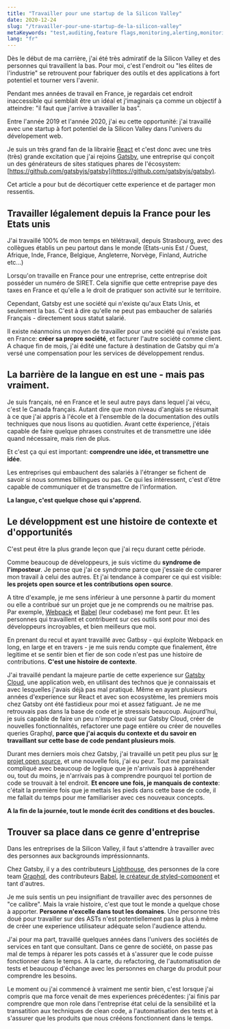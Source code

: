 ```yaml
---
title: "Travailler pour une startup de la Silicon Valley"
date: 2020-12-24
slug: "/travailler-pour-une-startup-de-la-silicon-valley"
metaKeywords: "test,auditing,feature flags,monitoring,alerting,monitoring,issue tracker"
lang: "fr"
---
```


Dès le début de ma carrière, j'ai été très admiratif de la Silicon Valley et des personnes qui travaillent la bas. Pour moi, c'est l'endroit ou "les élites de l'industrie" se retrouvent pour fabriquer des outils et des applications à fort potentiel et tourner vers l'avenir.


Pendant mes années de travail en France, je regardais cet endroit inaccessible qui semblait être un idéal et j'imaginais ça comme un objectif à atteindre: "il faut que j'arrive à travailler la bas".


Entre l'année 2019 et l'année 2020, j'ai eu cette opportunité: j'ai travaillé avec une startup à fort potentiel de la Silicon Valley dans l'univers du dévelopement web.

Je suis un très grand fan de la librairie [React](https://reactjs.org/) et c'est donc avec une très (très) grande excitation que j'ai rejoins [Gatsby](https://www.gatsbyjs.com/), une entreprise qui conçoit un des générateurs de sites statiques phares de l'écosystem: [https://github.com/gatsbyjs/gatsby](https://github.com/gatsbyjs/gatsby).

Cet article a pour but de décortiquer cette experience et de partager mon ressentis.

## Travailler légalement depuis la France pour les Etats unis

J'ai travaillé 100% de mon temps en télétravail, depuis Strasbourg, avec des collègues établis un peu partout dans le monde (Etats-unis Est / Ouest, Afrique, Inde, France, Belgique, Angleterre, Norvège, Finland, Autriche etc...)

Lorsqu'on travaille en France pour une entreprise, cette entreprise doit posséder un numéro de SIRET. Cela signifie que cette entreprise paye des taxes en France et qu'elle a le droit de pratiquer son activité sur le territoire.

Cependant, Gatsby est une société qui n'existe qu'aux Etats Unis, et seulement la bas. C'est à dire qu'elle ne peut pas embaucher de salariés Français - directement sous statut salarié.

Il existe néanmoins un moyen de travailler pour une société qui n'existe pas en France: **créer sa propre société**, et facturer l'autre société comme client. A chaque fin de mois, j'ai édité une facture à destination de Gatsby qui m'a versé une compensation pour les services de développement rendus.

## La barrière de la langue en est une - mais pas vraiment.

Je suis français, né en France et le seul autre pays dans lequel j'ai vécu, c'est le Canada français. Autant dire que mon niveau d'anglais se résumait à ce que j'ai appris à l'école et à l'ensemble de la documentation des outils techniques que nous lisons au quotidien. Avant cette éxperience, j'étais capable de faire quelque phrases construites et de transmettre une idée quand nécessaire, mais rien de plus.

Et c'est ça qui est important: **comprendre une idée, et transmettre une idée**.

Les entreprises qui embauchent des salariés à l'étranger se fichent de savoir si nous sommes billingues ou pas. Ce qui les intéressent, c'est d'être capable de communiquer et de transmettre de l'information.

**La langue, c'est quelque chose qui s'apprend.**

## Le développment est une histoire de contexte et d'opportunités

C'est peut être la plus grande leçon que j'ai reçu durant cette période.

Comme beaucoup de développeurs, je suis victime du **syndrome de l'imposteur**. Je pense que j'ai ce syndrome parce que j'essaie de comparer mon travail à celui des autres. Et j'ai tendance à comparer ce qui est visible: **les projets open source et les contributions open source**.

A titre d'example, je me sens inférieur à une personne à partir du moment ou elle a contribué sur un projet que je ne comprends ou ne maitrise pas. Par exemple, [Webpack](https://webpack.js.org/) et [Babel](https://babeljs.io/) (leur codebase) me font peur. Et les personnes qui travaillent et contribuent sur ces outils sont pour moi des développeurs incroyables, et bien meilleurs que moi.

En prenant du recul et ayant travaillé avec Gatbsy - qui éxploite Webpack en long, en large et en travers - je me suis rendu compte que finalement, être legitime et se sentir bien et fier de son code n'est pas une histoire de contributions. **C'est une histoire de contexte**.

J'ai travaillé pendant la majeure partie de cette experience sur [Gatsby Cloud](https://www.gatsbyjs.com/dashboard), une application web, en utilisant des technos que je connaissais et avec lesquelles j'avais déjà pas mal pratiqué. Même en ayant plusieurs années d'experience sur React et avec son ecosystème, les premiers mois chez Gatsby ont été fastidieux pour moi et assez fatiguant. Je ne me retrouvais pas dans la base de code et je stressais beaucoup. Aujourd'hui, je suis capable de faire un peu n'importe quoi sur Gatsby Cloud, créer de nouvelles fonctionnalités, refactorer une page entière ou créer de nouvelles queries Graphql, **parce que j'ai acquis du contexte et du savoir en travaillant sur cette base de code pendant plusieurs mois**.

Durant mes derniers mois chez Gatsby, j'ai travaillé un petit peu plus sur [le projet open source](https://github.com/gatsbyjs/gatsby), et une nouvelle fois, j'ai eu peur. Tout me paraissait compliqué avec beaucoup de logique que je n'arrivais pas à appréhender ou, tout du moins, je n'arrivais pas à comprendre pourquoi tel portion de code se trouvait à tel endroit. **Et encore une fois, je manquais de contexte**: c'était la première fois que je mettais les pieds dans cette base de code, il me fallait du temps pour me familiariser avec ces nouveaux concepts.

**A la fin de la journée, tout le monde écrit des conditions et des boucles.**

## Trouver sa place dans ce genre d'entreprise

Dans les entreprises de la Silicon Valley, il faut s'attendre à travailler avec des personnes aux backgrounds impréssionnants.

Chez Gatsby, il y a des contributeurs [Lighthouse](https://developers.google.com/web/tools/lighthouse), des personnes de la core team [Graphql](https://graphql.org/), des contributeurs [Babel](https://babeljs.io/), [le créateur de styled-component](https://twitter.com/mxstbr) et tant d'autres.

Je me suis sentis un peu insignifiant de travailler avec des personnes de "ce calibre". Mais la vraie histoire, c'est que tout le monde a quelque chose à apporter. **Personne n'excelle dans tout les domaines**. Une personne très doué pour travailler sur des ASTs n'est potentiellement pas la plus à même de créer une experience utilisateur adéquate selon l'audience attendu.

J'ai pour ma part, travaillé quelques années dans l'univers des sociétés de services en tant que consultant. Dans ce genre de société, on passe pas mal de temps à réparer les pots cassés et à s'assurer que le code puisse fonctionner dans le temps. A la carte, du refactoring, de l'automatisation de tests et beaucoup d'échange avec les personnes en charge du produit pour comprendre les besoins.

Le moment ou j'ai commencé à vraiment me sentir bien, c'est lorsque j'ai compris que ma force venait de mes experiences précédentes: j'ai finis par comprendre que mon role dans l'entreprise état celui de la sensibilité et la transatition aux techniques de clean code, a l'automatisation des tests et à s'assurer que les produits que nous crééons fonctionnent dans le temps.
